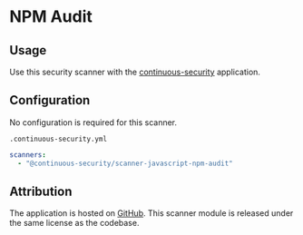 # NPM Audit

## Usage

Use this security scanner with the [continuous-security](https://github.com/acodeninja/continuous-security) application.

## Configuration

No configuration is required for this scanner.

`.continuous-security.yml`
```yaml
scanners:
  - "@continuous-security/scanner-javascript-npm-audit"
```

## Attribution

The application is hosted on [GitHub](https://github.com/npm/cli).
This scanner module is released under the same license as the codebase.
